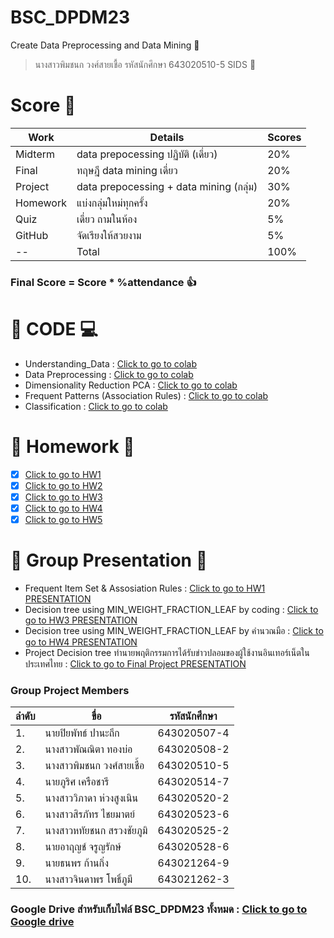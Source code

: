 # BSC_DPDM23
 Create Data Preprocessing and Data Mining :pray:
> นางสาวพิมชนก วงศ์สายเชื้อ รหัสนักศึกษา 643020510-5 SIDS :wave:

# Score :100:
Work | Details | Scores
-----|-----|-----
Midterm | data prepocessing ปฏิบัติ (เดี่ยว) | 20%|
Final | ทฤษฎี data mining เดี่ยว | 20%|
Project | data prepocessing + data mining (กลุ่ม) | 30%|
Homework|แบ่งกลุ่มใหม่ทุกครั้ง|20%|
Quiz|เดี่ยว ถามในห้อง| 5%|
GitHub|จัดเรียงให้สวยงาม| 5%|
 -- |Total | 100%|

### **Final Score = Score * %attendance** :+1: 
# :round_pushpin: CODE :computer:
-  Understanding_Data : [Click to go to colab](https://colab.research.google.com/github/Pimchanok6430205105/BSC_DPDM23/blob/main/Understanding_Data.ipynb)
-  Data Preprocessing : [Click to go to colab](https://colab.research.google.com/github/Pimchanok6430205105/BSC_DPDM23/blob/main/Data_Preprocessing.ipynb)
-  Dimensionality Reduction PCA : [Click to go to colab](https://colab.research.google.com/github/Pimchanok6430205105/BSC_DPDM23/blob/main/Dimensionality_Reduction_PCA.ipynb) 
-  Frequent Patterns (Association Rules) :
  [Click to go to colab](https://colab.research.google.com/github/Pimchanok6430205105/BSC_DPDM23/blob/main/Frequent_Patterns_(Association_Rules).ipynb)
-  Classification : [Click to go to colab](https://colab.research.google.com/github/Pimchanok6430205105/BSC_DPDM23/blob/main/Classification.ipynb)
  
# :fist_right: Homework :fist_left:
- [x]   [Click to go to HW1](https://colab.research.google.com/github/Pimchanok6430205105/BSC_DPDM23/blob/main/สำเนาของ_Frequent_Patterns_(Association_Rules).ipynb#scrollTo=KZmRixV_o0Jw)  
- [x]   [Click to go to HW2](https://drive.google.com/file/d/1oDmQMkYu1cIbO8EB2MCIgarpRX8Rv-vu/view)  
- [x]   [Click to go to HW3](https://colab.research.google.com/github/Pimchanok6430205105/BSC_DPDM23/blob/main/Classification.ipynb#scrollTo=tL_i-KuGJlO7)  
- [x]   [Click to go to HW4](https://drive.google.com/file/d/11eeawxxGT_i0SUVOFkM-jDemLFKf4aBk/view)  
- [x]   [Click to go to HW5](HW5-1.jpg)  
# :star2: Group Presentation :star2:
-  Frequent Item Set & Assosiation Rules : [Click to go to HW1 PRESENTATION](https://drive.google.com/file/d/1snYu3ZAtJNavDxonz1QuizDtNUdR8bNW/view)
-  Decision tree using MIN_WEIGHT_FRACTION_LEAF by coding : [Click to go to HW3 PRESENTATION](https://drive.google.com/file/d/1Z6ecOVweyQ7h7vs3iItATnF6xbZK4DdU/view)  
-  Decision tree using MIN_WEIGHT_FRACTION_LEAF by คำนวณมือ : [Click to go to HW4 PRESENTATION](https://drive.google.com/file/d/1RM0nY7qf4BpBlwCmvjAg2h7COLpfopRQ/view)
-  Project Decision tree ทำนายพฤติกรรมการได้รับข่าวปลอมของผู้ใช้งานอินเทอร์เน็ตในประเทศไทย : [Click to go to Final Project PRESENTATION](https://drive.google.com/file/d/1An-igHx7QIlI0tEu3hPIcAD7M_mlRNvK/view)
### Group Project Members
ลำดับ | ขื่อ | รหัสนักศึกษา|
-----|-----|-----
1.| นายปิยพัทธ์ ปานะถึก |  643020507-4  |  
2.| นางสาวพัณณิตา ทองบ่อ |  643020508-2  |
3.|นางสาวพิมชนก วงศ์สายเชื้อ | 643020510-5  |
4.| นายภูริศ เครือชารี |643020514-7  |
5.|นางสาววิภาดา ห่วงสูงเนิน |  643020520-2 | 
6.|นางสาวสิรภัทร ไชยมาตย์ | 643020523-6  |
7.|นางสาวหทัยชนก สรวงชัยภูมิ | 643020525-2 | 
8.|นายอาฤญช์ จรูญรักษ์  |643020528-6  |
9.|นายธนพร ก้านกิ่ง  |643021264-9  |
10.| นางสาวจินดาพร โพธิ์ภูมี | 643021262-3  |

### Google Drive สำหรับเก็บไฟล์ BSC_DPDM23 ทั้งหมด : [Click to go to Google drive](https://drive.google.com/drive/folders/1mEFOPZHL3Z62bVmo62l5SgYixeiDgl7E?usp=share_link) 

